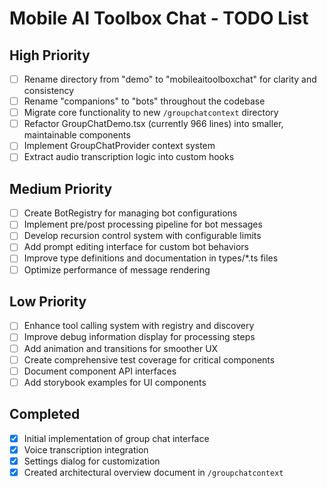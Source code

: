 # Mobile AI Toolbox Chat - TODO List

## High Priority
- [ ] Rename directory from "demo" to "mobileaitoolboxchat" for clarity and consistency
- [ ] Rename "companions" to "bots" throughout the codebase
- [ ] Migrate core functionality to new `/groupchatcontext` directory
- [ ] Refactor GroupChatDemo.tsx (currently 966 lines) into smaller, maintainable components
- [ ] Implement GroupChatProvider context system
- [ ] Extract audio transcription logic into custom hooks

## Medium Priority
- [ ] Create BotRegistry for managing bot configurations
- [ ] Implement pre/post processing pipeline for bot messages
- [ ] Develop recursion control system with configurable limits
- [ ] Add prompt editing interface for custom bot behaviors
- [ ] Improve type definitions and documentation in types/*.ts files
- [ ] Optimize performance of message rendering

## Low Priority
- [ ] Enhance tool calling system with registry and discovery
- [ ] Improve debug information display for processing steps
- [ ] Add animation and transitions for smoother UX
- [ ] Create comprehensive test coverage for critical components
- [ ] Document component API interfaces
- [ ] Add storybook examples for UI components

## Completed
- [x] Initial implementation of group chat interface
- [x] Voice transcription integration
- [x] Settings dialog for customization
- [x] Created architectural overview document in `/groupchatcontext` 